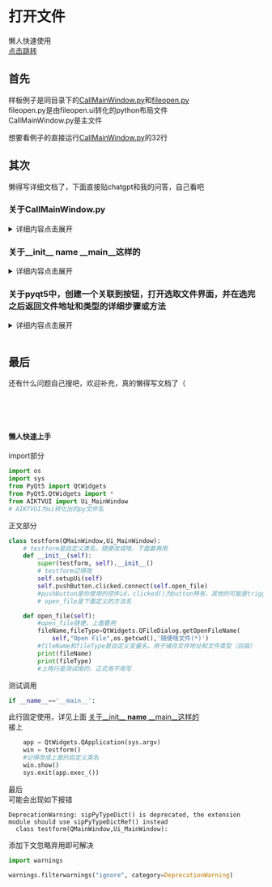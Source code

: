# 打开文件
懒人快速使用  
[点击跳转](#jump)
## 首先
样板例子是同目录下的[CallMainWindow.py](./CallMainWindow.py)和[fileopen.py](./fileopen.py)</br>
fileopen.py是由fileopen.ui转化的python布局文件  
CallMainWindow.py是主文件

想要看例子的直接运行[CallMainWindow.py](./CallMainWindow.py)的32行

## 其次
懒得写详细文档了，下面直接贴chatgpt和我的问答，自己看吧

### 关于CallMainWindow.py
<details>
<summary>详细内容点击展开</summary>

这是一个使用PyQt5实现的简单的文件打开应用程序。以下是代码的说明：

首先，代码导入了所需的模块和库。其中，```warnings```模块用于忽略特定类别的警告信息，```QtWidgets```模块包含了用于创建GUI的各种小部件，```fileopen```是一个自定义的UI文件，用于定义应用程序的界面。

```MainForm```类继承自```QMainWindow```类和```Ui_MainWindow```类。```Ui_MainWindow```类是由Qt Designer自动生成的UI文件的Python处理类。在```MainForm```类中，首先调用```super()```方法初始化父类，然后调用```setupUi()```方法设置应用程序的界面。接下来，通过连接```actionfileopen```信号与```open_file```槽函数，实现了打开文件的功能。

```open_file```函数是一个槽函数，当用户点击"文件打开"菜单时触发。它使用```QtWidgets.QFileDialog```对话框提供了一个文件选择器，用户可以选择要打开的文件。选定文件后，文件名和文件类型将打印输出。

在主程序的末尾，创建了```QApplication```对象和```MainForm```对象，并通过```app.exec_()```方法进入Qt的事件循环，控制应用程序的执行。

此代码可用于创建一个简单的文件打开应用程序，用户可以使用该应用程序选择并打开文本文件。

</details>
<div id="tp"></div>

### 关于__init__ __name__ __main__这样的

<details>
<summary>详细内容点击展开</summary>

我明白你的意思了。让我为你解释这些特殊的方法和变量：

1. ```__init__```: ```__init__```是Python中的一个特殊方法，也被称为构造函数。它在创建类的实例时自动调用，用于对象的初始化操作。该方法可以接受参数，并用于设置对象的初始状态。

2. ```__name__```: ```__name__```是内置变量，用于表示当前模块的名称。当模块直接被执行时，```__name__```将被设置为```__main__```，表示该模块是主模块（即顶级执行模块）。当模块作为导入的模块时，```__name__```将设置为模块的实际名称。

3. ```__main__```: ```__main__```是Python中的特殊名称，用于表示主模块。当在命令行或脚本中直接执行Python代码时，解释器将设置```__name__```为__main__```，表示执行的是主模块。主模块是程序的入口点，其中通常包含可执行代码和程序的入口函数。

在上述代码中，```if __name__ == "__main__"```是一个常见的语句，用于判断当前模块是否为主模块。它将确保下面的代码仅在当前模块被直接执行时才运行，而不是作为导入的模块时执行。

通过将主要的执行逻辑放在```if __name__ == "__main__"```的分支中，可以确保模块在被导入时不会立即执行，而只有在作为脚本直接执行时才会执行。

总之，```__init__```是一个构造函数，在创建类的实例时初始化对象；```__name__```是一个内置变量，表示当前模块的名称；```__main__```是一个特殊的标识符，用于表示主模块。
</details>

### 关于pyqt5中，创建一个关联到按钮，打开选取文件界面，并在选完之后返回文件地址和类型的详细步骤或方法
<details>
<summary>详细内容点击展开</summary>

当使用PyQt5创建与按钮关联的文件选择对话框并获取选择的文件地址和类型时，可以按照以下步骤进行：

1. 首先，创建一个按钮，并使用QPushButton类创建一个按钮对象。可以通过指定按钮的文本和父部件来设置按钮的相关属性。
```python
button = QtWidgets.QPushButton("Open File", self)
```
2. 然后，在按钮的点击事件中添加一个槽函数，用于处理用户点击按钮后的操作。
```python
def open_file_dialog():
    fileName, fileType = QtWidgets.QFileDialog.getOpenFileName(
        self, "选取文件", "", "All Files(*);;Text Files(*.txt)")
    print("Selected File:", fileName)
    print("File Type:", fileType)
```
3. 连接按钮的点击事件信号与槽函数。这可以确保当用户点击按钮时，槽函数将被调用。
```python
button.clicked.connect(open_file_dialog)
```
4. 最后，在创建主窗口对象并显示应用程序时，需要进入Qt的事件循环。
```python
app = QtWidgets.QApplication([])
window = QtWidgets.QMainWindow()
window.setGeometry(500, 500, 300, 200)
window.setCentralWidget(button)
window.show()
app.exec_()
```
上述步骤将创建一个简单的主窗口，并在窗口中添加一个按钮。当用户点击按钮时，将弹出文件选择对话框，用户选择完文件后，文件地址和文件类型将打印输出到控制台。

你可以根据你的需求和具体的应用程序进行修改和扩展。记住，需要导入QtWidgets模块来使用相关的类和函数。
</details>
<br>

## 最后
还有什么问题自己搜吧，欢迎补充，真的懒得写文档了（

</br></br></br>
<div id="jump"></div>

#### 懒人快速上手
import部分
```python
import os
import sys
from PyQt5 import QtWidgets
from PyQt5.QtWidgets import *
from AIKTVUI import Ui_MainWindow
# AIKTVUI为ui转化出的py文件名
```
正文部分
```python
class testform(QMainWindow,Ui_MainWindow):
    # testform是自定义类名，随便改成啥，下面要再用
    def __init__(self):
        super(testform, self).__init__()
        # testform记得改
        self.setupUi(self)
        self.pushButton.clicked.connect(self.open_file)
        #pushButton是你使用的控件id，clicked()为button特有，其他的可能是triggered()或者toggle()
        # open_file是下面定义的方法名

    def open_file(self):
        #open_file随便，上面要用
        fileName,fileType=QtWidgets.QFileDialog.getOpenFileName(
            self,"Open File",os.getcwd(),'随便啥文件(*)')
        #fileName和fileType是自定义变量名，用于储存文件地址和文件类型（后缀）
        print(fileName)
        print(fileType)
        #上两行是测试用的，正式用不用写
```
测试调用
```python
if __name__=='__main__':
```
此行固定使用，详见上面 [关于__init__ __name__ __main__这样的](#tp)  
接上
```python
    app = QtWidgets.QApplication(sys.argv)
    win = testform()
    #记得改成上面的自定义类名
    win.show()
    sys.exit(app.exec_())
```
最后  
可能会出现如下报错
```
DeprecationWarning: sipPyTypeDict() is deprecated, the extension module should use sipPyTypeDictRef() instead
  class testform(QMainWindow,Ui_MainWindow):
```
添加下文忽略弃用即可解决
```python
import warnings

warnings.filterwarnings("ignore", category=DeprecationWarning)
```